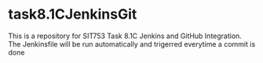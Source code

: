 # task8.1CJenkinsGit
This is a repository for SIT753 Task 8.1C Jenkins and GitHub Integration. The Jenkinsfile will be run automatically and trigerred everytime a commit is done
